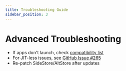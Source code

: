 ```yaml
---
title: Troubleshooting Guide
sidebar_position: 3
---
```


# Advanced Troubleshooting

- If apps don't launch, check [compatibility list](https://github.com/khanhduytran0/LiveContainer/labels/compatibility)
- For JIT-less issues, see [GitHub Issue #265](https://github.com/khanhduytran0/LiveContainer/issues/265)
- Re-patch SideStore/AltStore after updates
